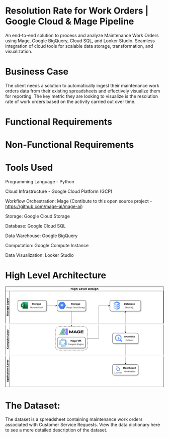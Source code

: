 # Resolution Rate for Work Orders | Google Cloud & Mage Pipeline
An end-to-end solution to process and analyze Maintenance Work Orders using Mage, Google BigQuery, Cloud SQL, and Looker Studio. Seamless integration of cloud tools for scalable data storage, transformation, and visualization.


# Business Case
The client needs a solution to automatically ingest their maintenance work orders data from their existing spreadsheets and effectively visualize them for reporting. The key metric they are looking to visualize is the resolution rate of work orders based on the activity carried out over time.


# Functional Requirements



# Non-Functional Requirements



# Tools Used
Programming Language - Python

Cloud Infrastructure - Google Cloud Platform (GCP)

Workflow Orchestration: Mage
(Contibute to this open source project - https://github.com/mage-ai/mage-ai)

Storage: Google Cloud Storage

Database: Google Cloud SQL

Data Warehouse: Google BigQuery

Computation: Google Compute Instance 

Data Visualization: Looker Studio


# High Level Architecture
![GCP_Mage_ETL](https://github.com/OlaOlagunju/GCP_Mage_Data_Pipeline/blob/main/2.%20Solution%20Architecture/GCP_Mage_ETL.png)


# The Dataset:
The dataset is a spreadsheet containing maintenance work orders associated with Customer Service Requests. View the data dictionary here to see a more detailed description of the dataset.
